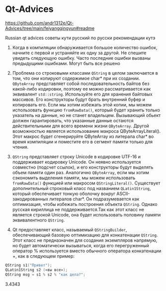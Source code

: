 # Qt-Advices

https://github.com/andr1312e/Qt-Advices/tree/main/feiyangqingyun#readme

Russian qt advices советы кути русский по русски рекомендации кутэ

1. Когда в компиляции обнаруживается большое количество ошибок, начните с первой и устраняйте их одну за другой. Не спешите увидеть следующую ошибку. Часто последние ошибки вызваны предыдущими ошибками. Могут быть все решено

1. Проблема со строковыми классами ```QString``` в целом заключается в том, что они копируют содержимое  char* при их создании. ```QByteArray``` представляет собой последовательность байтов без какой-либо кодировки, поэтому ее можно
рассматривается как эквивалент ```std::string```. Используйте его для хранения байтовых массивов. Его конструкторы будут брать внутренний буфер и копировать его. Если мы хотим избежать этой копии, мы можем использовать функцию ```fromRawData()```,
который будет хранить только указатель на данные, но не станет владельцем.
Вызывающий обьект должен гарантировать, что указанные данные остаются действительными для всего времени жизни ```QByteArray```. Другой возможностью является использование макроса QByteArrayLiteral(). Этот макрос будет
сгенерируйте QByteArray из литерала char* во время компиляции и поместите его в сегмент памяти только для чтения.
2. ```QString``` представляет строку Unicode в кодировке UTF-16 и поддерживает кодировку Unicode. Он неявно используется совместно (подсчет ссылок), и его конструкторы будут выделять
объем памяти один раз. Аналогично ```QByteArray```, если мы хотим сэкономить выделения памяти, мы можем использовать  ```fromRawData()``` функцией или макросом ```QStringLiteral()```.
Существует дополнительный строковый класс под названием ```QLatin1String```, который обеспечивает тонкую оболочку вокруг ASCII-закодированных литералов char*. Он подразумевается как
оптимизация, чтобы избежать построения объекта ```QString```. Однако русская кириллица не поддерживается.Так как этот класс не является строкой Unicode, она будет использовать половину памяти эквивалентного
```QString```.
3.  Qt предоставляет  класс, называемый ```QStringBuilder```, обеспечивающий базовую оптимизацию  для конкатенации ```QString```. Этот класс не предназначен для создания экземпляров
напрямую, но будет автоматически вызываться, когда его перегруженный оператор % используется вместо обычного оператора конкатенации +, как в следующем
пример:

```cpp
QString s1("Привет");
QLatin1String s2 («вы все»);
QString msg = s1 % s2 % "как дела?";
```
3.4343


